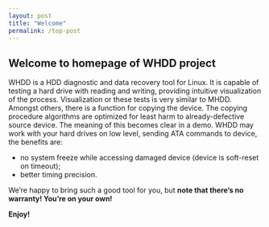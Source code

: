 ```yaml
---
layout: post
title: "Welcome"
permalink: /top-post
---
```

## Welcome to homepage of WHDD project

WHDD is a HDD diagnostic and data recovery tool for Linux.
It is capable of testing a hard drive with reading and writing, providing intuitive visualization of the process. Visualization or these tests is very similar to MHDD.
Amongst others, there is a function for copying the device. The copying procedure algorithms are optimized for least harm to already-defective source device. The meaning of this becomes clear in a demo.
WHDD may work with your hard drives on low level, sending ATA commands to device, the benefits are:

 - no system freeze while accessing damaged device (device is soft-reset on timeout);
 - better timing precision.

We’re happy to bring such a good tool for you, but **note that there’s no warranty! You’re on your own!**

**Enjoy!**
